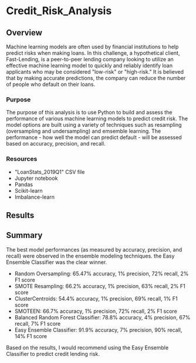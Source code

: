 # Credit_Risk_Analysis

## Overview
Machine learning models are often used by financial institutions to help predict risks when making loans. In this challenge, a hypothetical client, Fast-Lending, is a peer-to-peer lending company looking to utilize an effective machine learning model to quickly and reliably identify loan applicants who may be considered "low-risk" or "high-risk." It is believed that by making accurate predictions, the company can reduce the number of people who default on their loans.

### Purpose
The purpose of this analysis is to use Python to build and assess the performance of various machine learning models to predict credit risk. The model options are built using a variety of techniques such as resampling (oversampling and undersampling) and emsemble learning. The performance - how well the model can predict default - will be assessed based on accuracy, precision, and recall.

### Resources
* "LoanStats_2019Q1" CSV file
* Jupyter notebook
* Pandas
* Scikit-learn
* Imbalance-learn

## Results


## Summary
The best model performances (as measured by accuracy, precision, and recall) were observed in the ensemble modeling techniques. the Easy Ensemble Classifier was the clear winner. 

* Random Oversampling: 65.47% accuracy, 1% precision, 72% recall, 2% F1 score
* SMOTE Resampling: 66.2% accuracy, 1% precision, 63% recall, 2% F1 score
* ClusterCentroids: 54.4% accuracy, 1% precision, 69% recall, 1% F1 score
* SMOTEEN: 66.7% accuracy, 1% precision, 72% recall, 2% F1 score
* Balanced Random Forest Classifier: 78.8% accuracy, 4% precision, 67% recall, 7% F1 score
* Easy Ensemble Classifier: 91.9% accuracy, 7% precision, 90% recall, 14% F1 score

Based on the results, I would recommend using the Easy Ensemble Classifier to predict credit lending risk.

